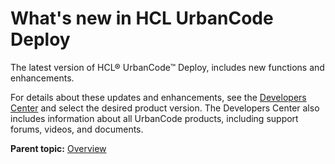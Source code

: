 # What's new in HCL UrbanCode Deploy

The latest version of HCL® UrbanCode™ Deploy, includes new functions and enhancements.

For details about these updates and enhancements, see the [Developers Center](https://developer.ibm.com/urbancode/products/urbancode-deploy/whats-new/) and select the desired product version. The Developers Center also includes information about all UrbanCode products, including support forums, videos, and documents.

**Parent topic:** [Overview](../topics/c_node_overview.md)

